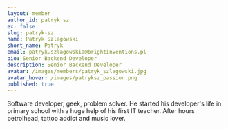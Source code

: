 ```yaml
---
layout: member
author_id: patryk sz
ex: false
slug: patryk-sz
name: Patryk Szlagowski
short_name: Patryk
email: patryk.szlagowskia@brightinventions.pl
bio: Senior Backend Developer
description: Senior Backend Developer
avatar: /images/members/patryk_szlagowski.jpg
avatar_hover: /images/patryksz_passion.png
published: true
---
```

Software developer, geek, problem solver. He started his developer's life in primary school with a huge help of his first IT teacher. After hours petrolhead, tattoo addict and music lover. 
